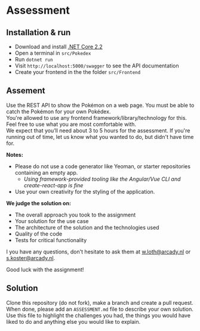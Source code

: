 # Assessment

## Installation & run

- Download and install [.NET Core 2.2](https://dotnet.microsoft.com/download)
- Open a terminal in `src/Pokedex`
- Run `dotnet run`
- Visit `http://localhost:5000/swagger` to see the API documentation
- Create your frontend in the the folder `src/Frontend`

## Assement

Use the REST API to show the Pokémon on a web page. You must be able to catch the Pokémon for your own Pokédex.  
You're allowed to use any frontend framework/library/technology for this. Feel free to use what you are most comfortable with.  
We expect that you’ll need about 3 to 5 hours for the assessment. If you're running out of time, let us know what you wanted to do, but didn't have time for.

**Notes:**
- Please do not use a code generator like Yeoman, or starter repositories containing an empty app.
    - _Using framework-provided tooling like the Angular/Vue CLI and create-react-app is fine_
- Use your own creativity for the styling of the application.

**We judge the solution on:**
- The overall approach you took to the assignment
- Your solution for the use case
- The architecture of the solution and the technologies used
- Quality of the code
- Tests for critical functionality

I you have any questions, don't hesitate to ask them at [w.loth@arcady.nl](mailto:w.loth@arcady.nl) or [s.koster@arcady.nl](mailto:s.koster@arcady.nl).

Good luck with the assignment!

## Solution

Clone this repository (do not fork), make a branch and create a pull request.  
When done, please add an `ASSESSMENT.md` file to describe your own solution.  
Use this file to highlight the challenges you had, the things you would have liked to do and anything else you would like to explain.  
